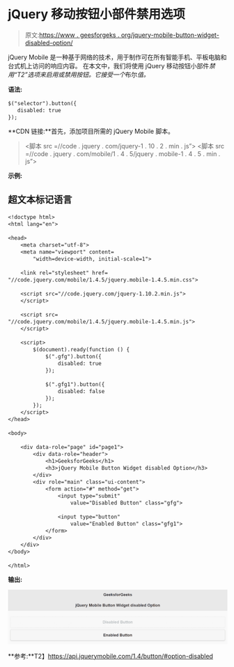 # jQuery 移动按钮小部件禁用选项

> 原文:[https://www . geesforgeks . org/jquery-mobile-button-widget-disabled-option/](https://www.geeksforgeeks.org/jquery-mobile-button-widget-disabled-option/)

jQuery Mobile 是一种基于网络的技术，用于制作可在所有智能手机、平板电脑和台式机上访问的响应内容。
在本文中，我们将使用 jQuery 移动按钮小部件*禁用“T2”选项来启用或禁用按钮。它接受一个*布尔*值。*

**语法:**

```
$("selector").button({
   disabled: true
});
```

**CDN 链接:**首先，添加项目所需的 jQuery Mobile 脚本。

> <link rel="”stylesheet”" href="”//code.jquery.com/mobile/1.4.5/jquery.mobile-1.4.5.min.css”">
> <脚本 src =//code . jquery . com/jquery-1 . 10 . 2 . min . js”></脚本>
> <脚本 src =//code . jquery . com/mobile/1 . 4 . 5/jquery . mobile-1 . 4 . 5 . min . js”></脚本>

**示例:**

## 超文本标记语言

```
<!doctype html>
<html lang="en">

<head>
    <meta charset="utf-8">
    <meta name="viewport" content=
        "width=device-width, initial-scale=1">

    <link rel="stylesheet" href=
"//code.jquery.com/mobile/1.4.5/jquery.mobile-1.4.5.min.css">

    <script src="//code.jquery.com/jquery-1.10.2.min.js">
    </script>

    <script src=
"//code.jquery.com/mobile/1.4.5/jquery.mobile-1.4.5.min.js">
    </script>

    <script>
        $(document).ready(function () {
            $(".gfg").button({
                disabled: true
            });

            $(".gfg1").button({
                disabled: false
            });
        });
    </script>
</head>

<body>

    <div data-role="page" id="page1">
        <div data-role="header">
            <h1>GeeksforGeeks</h1>
            <h3>jQuery Mobile Button Widget disabled Option</h3>
        </div>
        <div role="main" class="ui-content">
            <form action="#" method="get">
                <input type="submit" 
                    value="Disabled Button" class="gfg">

                <input type="button" 
                    value="Enabled Button" class="gfg1">
            </form>
        </div>
    </div>
</body>

</html>
```

**输出:**

![](img/6cbe0f084ab909734d359a65d9b8bca3.png)

**参考:**T2】https://api.jquerymobile.com/1.4/button/#option-disabled